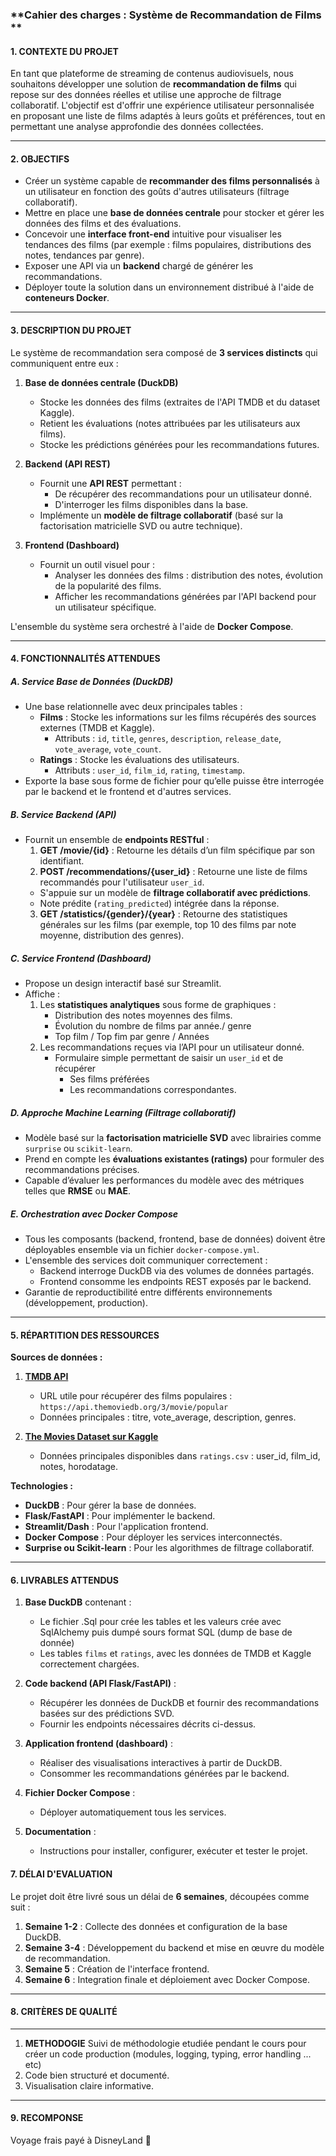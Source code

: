 ### **Cahier des charges : Système de Recommandation de Films **



#### **1. CONTEXTE DU PROJET**

En tant que plateforme de streaming de contenus audiovisuels, nous souhaitons développer une solution de **recommandation de films** qui repose sur des données réelles et utilise une approche de filtrage collaboratif. L'objectif est d'offrir une expérience utilisateur personnalisée en proposant une liste de films adaptés à leurs goûts et préférences, tout en permettant une analyse approfondie des données collectées.

---

#### **2. OBJECTIFS**

- Créer un système capable de **recommander des films personnalisés** à un utilisateur en fonction des goûts d'autres utilisateurs (filtrage collaboratif).
- Mettre en place une **base de données centrale** pour stocker et gérer les données des films et des évaluations.
- Concevoir une **interface front-end** intuitive pour visualiser les tendances des films (par exemple : films populaires, distributions des notes, tendances par genre).
- Exposer une API via un **backend** chargé de générer les recommandations.
- Déployer toute la solution dans un environnement distribué à l'aide de **conteneurs Docker**.

---

#### **3. DESCRIPTION DU PROJET**

Le système de recommandation sera composé de **3 services distincts** qui communiquent entre eux :

1. **Base de données centrale (DuckDB)**  
   - Stocke les données des films (extraites de l'API TMDB et du dataset Kaggle).
   - Retient les évaluations (notes attribuées par les utilisateurs aux films).
   - Stocke les prédictions générées pour les recommandations futures.

2. **Backend (API REST)**  
   - Fournit une **API REST** permettant :
	   - De récupérer des recommandations pour un utilisateur donné.
	   - D'interroger les films disponibles dans la base.
   - Implémente un **modèle de filtrage collaboratif** (basé sur la factorisation matricielle SVD ou autre technique).

3. **Frontend (Dashboard)**  
   - Fournit un outil visuel pour :
     - Analyser les données des films : distribution des notes, évolution de la popularité des films.
     - Afficher les recommandations générées par l'API backend pour un utilisateur spécifique.

L'ensemble du système sera orchestré à l'aide de **Docker Compose**. 

---

#### **4. FONCTIONNALITÉS ATTENDUES**

##### A. **Service Base de Données (DuckDB)**  
- Une base relationnelle avec deux principales tables :
  - **Films** : Stocke les informations sur les films récupérés des sources externes (TMDB et Kaggle).
    - Attributs : `id`, `title`, `genres`, `description`, `release_date`, `vote_average`, `vote_count`.
  - **Ratings** : Stocke les évaluations des utilisateurs.
    - Attributs : `user_id`, `film_id`, `rating`, `timestamp`.
- Exporte la base sous forme de fichier pour qu’elle puisse être interrogée par le backend et le frontend et d'autres services.

##### B. **Service Backend (API)**  
- Fournit un ensemble de **endpoints RESTful** :
  1. **GET /movie/{id}** : Retourne les détails d’un film spécifique par son identifiant.
  2. **POST /recommendations/{user_id}** : Retourne une liste de films recommandés pour l'utilisateur `user_id`.  
    - S'appuie sur un modèle de **filtrage collaboratif avec prédictions**.
    - Note prédite (`rating_predicted`) intégrée dans la réponse.
  3. **GET /statistics/{gender}/{year}** : Retourne des statistiques générales sur les films (par exemple, top 10 des films par note moyenne, distribution des genres).

##### C. **Service Frontend (Dashboard)**  
- Propose un design interactif basé sur Streamlit.
- Affiche :  
  1. Les **statistiques analytiques** sous forme de graphiques :
     - Distribution des notes moyennes des films.
     - Évolution du nombre de films par année./ genre
     - Top film / Top fim par genre / Années
  2. Les recommandations reçues via l’API pour un utilisateur donné.
     - Formulaire simple permettant de saisir un `user_id` et de récupérer 
     	- Ses films préférées
     	- Les recommandations correspondantes.

##### D. **Approche Machine Learning (Filtrage collaboratif)**  
- Modèle basé sur la **factorisation matricielle SVD** avec librairies comme `surprise` ou `scikit-learn`.
- Prend en compte les **évaluations existantes (ratings)** pour formuler des recommandations précises.
- Capable d’évaluer les performances du modèle avec des métriques telles que **RMSE** ou **MAE**.

##### E. **Orchestration avec Docker Compose**
- Tous les composants (backend, frontend, base de données) doivent être déployables ensemble via un fichier `docker-compose.yml`.
- L'ensemble des services doit communiquer correctement :
  - Backend interroge DuckDB via des volumes de données partagés.
  - Frontend consomme les endpoints REST exposés par le backend.
- Garantie de reproductibilité entre différents environnements (développement, production).

---

#### **5. RÉPARTITION DES RESSOURCES**

**Sources de données :**
1. **[TMDB API](https://developers.themoviedb.org/3/getting-started)**  
   - URL utile pour récupérer des films populaires :  
     `https://api.themoviedb.org/3/movie/popular`
   - Données principales : titre, vote_average, description, genres.

2. **[The Movies Dataset sur Kaggle](https://www.kaggle.com/rounakbanik/the-movies-dataset)**  
   - Données principales disponibles dans `ratings.csv` : user_id, film_id, notes, horodatage.

**Technologies :**
- **DuckDB** : Pour gérer la base de données.
- **Flask/FastAPI** : Pour implémenter le backend.
- **Streamlit/Dash** : Pour l'application frontend.
- **Docker Compose** : Pour déployer les services interconnectés.
- **Surprise ou Scikit-learn** : Pour les algorithmes de filtrage collaboratif.

---

#### **6. LIVRABLES ATTENDUS**

1. **Base DuckDB** contenant :
   - Le fichier .Sql pour crée les tables et les valeurs crée avec SqlAlchemy puis dumpé sours format SQL (dump de base de donnée)
   -  Les tables `films` et `ratings`, avec les données de TMDB et Kaggle correctement chargées.

2. **Code backend (API Flask/FastAPI)** :
   - Récupérer les données de DuckDB et fournir des recommandations basées sur des prédictions SVD.
   - Fournir les endpoints nécessaires décrits ci-dessus.

3. **Application frontend (dashboard)** :
   - Réaliser des visualisations interactives à partir de DuckDB.
   - Consommer les recommandations générées par le backend.

4. **Fichier Docker Compose** :
   - Déployer automatiquement tous les services.

5. **Documentation** :
   - Instructions pour installer, configurer, exécuter et tester le projet.



#### **7. DÉLAI D'EVALUATION**

Le projet doit être livré sous un délai de **6 semaines**, découpées comme suit :
1. **Semaine 1-2** : Collecte des données et configuration de la base DuckDB.
2. **Semaine 3-4** : Développement du backend et mise en œuvre du modèle de recommandation.
3. **Semaine 5** : Création de l'interface frontend.
4. **Semaine 6** : Integration finale et déploiement avec Docker Compose.

---

#### **8. CRITÈRES DE QUALITÉ**

---

1. **METHODOGIE** Suivi de méthodologie etudiée pendant le cours pour créer un code production (modules, logging, typing, error handling ... etc)
2. Code bien structuré et documenté.
3. Visualisation claire informative.

--- 

#### **9. RECOMPONSE**

Voyage frais payé à DisneyLand 🤥